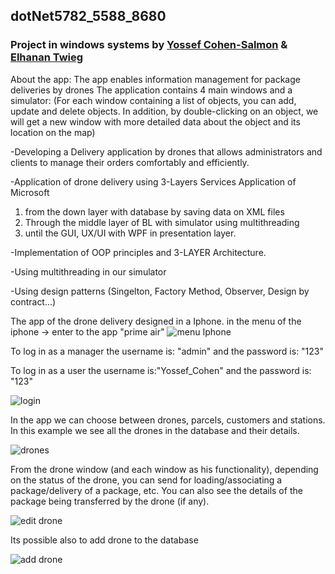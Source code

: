 ## dotNet5782_5588_8680
### Project in windows systems by [Yossef Cohen-Salmon](https://github.com/ycohensalmon) & [Elhanan Twieg](https://github.com/ElhananTweig)

About the app: The app enables information management for package deliveries by drones
The application contains 4 main windows and a simulator:
(For each window containing a list of objects, you can add, update and delete objects.
In addition, by double-clicking on an object, we will get a new window with more detailed data about the object and its location on the map)

-Developing a Delivery application by drones that allows administrators and clients to manage their orders comfortably and efficiently.

-Application of drone delivery using 3-Layers Services Application of Microsoft
1. from the down layer with database by saving data on XML files
2. Through the middle layer of BL with simulator using multithreading
3. until the GUI, UX/UI with WPF in presentation layer.

-Implementation of OOP principles and 3-LAYER Architecture.

-Using multithreading in our simulator

-Using design patterns (Singelton, Factory Method, Observer, Design by contract...)

The app of the drone delivery designed in a Iphone.
in the menu of the iphone -> enter to the app "prime air"
![menu Iphone](https://user-images.githubusercontent.com/91663507/195092072-92f253cd-7289-4ea2-afd2-69fdaa90ee52.png)


To log in as a manager the username is: "admin" and the password is: "123"

To log in as a user the username is:"Yossef_Cohen" and the password is: "123"

![login](https://user-images.githubusercontent.com/91663507/195093208-820b2eeb-7c42-42ce-8d07-df7b752af407.png)


In the app we can choose between drones, parcels, customers and stations.
In this example we see all the drones in the database and their details.

![drones](https://user-images.githubusercontent.com/91663507/195093671-bb2dc0c1-dc79-41b3-a5e3-2092f3f3df89.png)


From the drone window (and each window as his functionality), depending on the status of the drone, you can send for loading/associating a package/delivery of a package, etc.
You can also see the details of the package being transferred by the drone (if any).

![edit drone](https://user-images.githubusercontent.com/91663507/195094027-347a2b5a-9757-439f-bf61-94f16d2b2089.png)


Its possible also to add drone to the database

![add drone](https://user-images.githubusercontent.com/91663507/195093879-72d6262c-2fd1-4616-969c-19adde838914.png)

